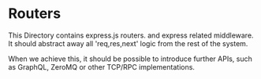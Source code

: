 # Routers

This Directory contains express.js routers. and express related middleware.
It should abstract away all 'req,res,next' logic from the rest of the system.

When we achieve this, it should be possible to introduce further APIs, such as GraphQL, ZeroMQ 
or other TCP/RPC implementations. 